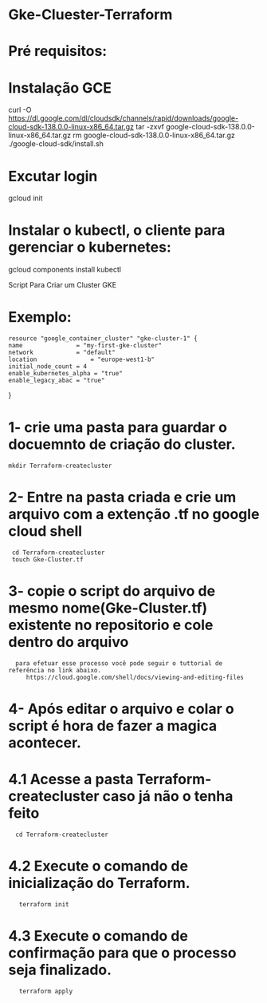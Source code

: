 # Gke-Cluester-Terraform

# Pré requisitos:
 # Instalação GCE
  curl -O https://dl.google.com/dl/cloudsdk/channels/rapid/downloads/google-cloud-sdk-138.0.0-linux-x86_64.tar.gz
  tar -zxvf google-cloud-sdk-138.0.0-linux-x86_64.tar.gz
  rm google-cloud-sdk-138.0.0-linux-x86_64.tar.gz
  ./google-cloud-sdk/install.sh
 
 # Excutar login
  gcloud init
  
 # Instalar o kubectl, o cliente para gerenciar o kubernetes:
  gcloud components install kubectl

Script Para Criar um Cluster GKE
# Exemplo:

    resource "google_container_cluster" "gke-cluster-1" {
    name               = "my-first-gke-cluster"
    network            = "default"
    location               = "europe-west1-b"
    initial_node_count = 4
    enable_kubernetes_alpha = "true"
    enable_legacy_abac = "true"
  }
  
  # 1- crie uma pasta para guardar o docuemnto de criação do cluster.
    mkdir Terraform-createcluster
     
  # 2- Entre na pasta criada e crie um arquivo com a extenção .tf no google cloud shell
     cd Terraform-createcluster
     touch Gke-Cluster.tf
     
  # 3- copie o script do arquivo de mesmo nome(Gke-Cluster.tf) existente no repositorio e cole dentro do arquivo
      para efetuar esse processo você pode seguir o tuttorial de referência no link abaixo.
         https://cloud.google.com/shell/docs/viewing-and-editing-files
         
  # 4- Após editar o arquivo e colar o script é hora de fazer a magica acontecer.
  
   # 4.1 Acesse a pasta Terraform-createcluster caso já não o tenha feito
      cd Terraform-createcluster
      
   # 4.2 Execute o comando de inicialização do Terraform.
       terraform init
   
   # 4.3 Execute o comando de confirmação para que o processo seja finalizado.
       terraform apply
      
